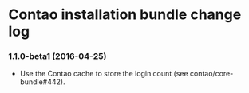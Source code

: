 # Contao installation bundle change log

### 1.1.0-beta1 (2016-04-25)

 * Use the Contao cache to store the login count (see contao/core-bundle#442).
